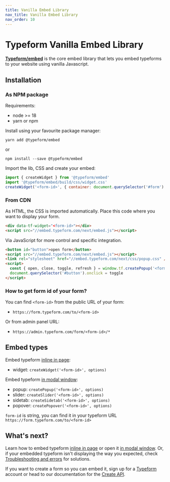 ```yaml
---
title: Vanilla Embed Library
nav_title: Vanilla Embed Library
nav_order: 10
---
```


# Typeform Vanilla Embed Library

**[Typeform/embed](https://www.npmjs.com/package/@typeform/embed)** is the core embed library that lets you embed typeforms to your website using vanilla Javascript.

## Installation

### As NPM package

Requirements:

- node >= 18
- yarn or npm

Install using your favourite package manager:

```shell
yarn add @typeform/embed
```

or

```shell
npm install --save @typeform/embed
```

Import the lib, CSS and create your embed:

```javascript
import { createWidget } from '@typeform/embed'
import '@typeform/embed/build/css/widget.css'
createWidget('<form-id>', { container: document.querySelector('#form') })
```

### From CDN

As HTML, the CSS is imported automatically. Place this code where you want to display your form.

```html
<div data-tf-widget="<form-id>"></div>
<script src="//embed.typeform.com/next/embed.js"></script>
```

Via JavaScript for more control and specific integration.

```html
<button id="button">open form</button>
<script src="//embed.typeform.com/next/embed.js"></script>
<link rel="stylesheet" href="//embed.typeform.com/next/css/popup.css" />
<script>
  const { open, close, toggle, refresh } = window.tf.createPopup('<form-id>')
  document.querySelector('#button').onclick = toggle
</script>
```

### How to get form id of your form?

You can find `<form-id>` from the public URL of your form:

- `https://form.typeform.com/to/<form-id>`

Or from admin panel URL:

- `https://admin.typeform.com/form/<form-id>/*`

## Embed types

Embed typeform [inline in page](/embed/inline):

- widget: `createWidget('<form-id>', options)`

Embed typeform [in modal window](/embed/modal):

- popup: `createPopup('<form-id>', options)`
- slider: `createSlider('<form-id>', options)`
- sidetab: `createSidetab('<form-id>', options)`
- popover: `createPopover('<form-id>', options)`

`form-id` is string, you can find it in your typeform URL `https://form.typeform.com/to/<form-id>`

## What's next?

Learn how to embed typeform [inline in page](/embed/inline) or open it [in modal window](/embed/modal). Or, if your embedded typeform isn't displaying the way you expected, check [Troubleshooting and errors](/troubleshooting/#embed-sdk) for solutions.

If you want to create a form so you can embed it, sign up for a [Typeform](https://typeform.com) account or head to our documentation for the [Create API](/create/).
